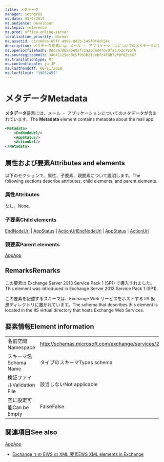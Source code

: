 ```yaml
---
title: メタデータ
manager: sethgros
ms.date: 03/9/2015
ms.audience: Developer
ms.topic: reference
ms.prod: office-online-server
localization_priority: Normal
ms.assetid: c1cc609b-65ff-4998-8d2b-545f0fdcb54c
description: メタデータ要素には、メール ・ アプリケーションについてのメタデータが含まれています。
ms.openlocfilehash: 8dd3a3db5a5e0afc1a23dad44d70fa3353c796f6
ms.sourcegitcommit: 34041125dc8c5f993b21cebfc4f8b72f0fd2cb6f
ms.translationtype: MT
ms.contentlocale: ja-JP
ms.lasthandoff: 06/11/2018
ms.locfileid: "19832459"
---
```

# <a name="metadata"></a><span data-ttu-id="ebb3f-103">メタデータ</span><span class="sxs-lookup"><span data-stu-id="ebb3f-103">Metadata</span></span>

<span data-ttu-id="ebb3f-104">**メタデータ**要素には、メール ・ アプリケーションについてのメタデータが含まれています。</span><span class="sxs-lookup"><span data-stu-id="ebb3f-104">The **Metadata** element contains metadata about the mail app.</span></span> 
  
```XML
<Metadata>
    <EndNodeUrl/>
    <AppStatus/>
    <ActionUrl/>
</Metadata>
```

## <a name="attributes-and-elements"></a><span data-ttu-id="ebb3f-105">属性および要素</span><span class="sxs-lookup"><span data-stu-id="ebb3f-105">Attributes and elements</span></span>

<span data-ttu-id="ebb3f-106">以下のセクションで、属性、子要素、親要素について説明します。</span><span class="sxs-lookup"><span data-stu-id="ebb3f-106">The following sections describe attributes, child elements, and parent elements.</span></span>
  
### <a name="attributes"></a><span data-ttu-id="ebb3f-107">属性</span><span class="sxs-lookup"><span data-stu-id="ebb3f-107">Attributes</span></span>

<span data-ttu-id="ebb3f-108">なし。</span><span class="sxs-lookup"><span data-stu-id="ebb3f-108">None.</span></span>
  
### <a name="child-elements"></a><span data-ttu-id="ebb3f-109">子要素</span><span class="sxs-lookup"><span data-stu-id="ebb3f-109">Child elements</span></span>

<span data-ttu-id="ebb3f-110">[EndNodeUrl](endnodeurl.md) | [AppStatus](appstatus-ex15websvcsotherref.md) | [ActionUrl](actionurl.md)</span><span class="sxs-lookup"><span data-stu-id="ebb3f-110">[EndNodeUrl](endnodeurl.md) | [AppStatus](appstatus-ex15websvcsotherref.md) | [ActionUrl](actionurl.md)</span></span>
  
### <a name="parent-elements"></a><span data-ttu-id="ebb3f-111">親要素</span><span class="sxs-lookup"><span data-stu-id="ebb3f-111">Parent elements</span></span>

[<span data-ttu-id="ebb3f-112">App</span><span class="sxs-lookup"><span data-stu-id="ebb3f-112">App</span></span>](app.md)
  
## <a name="remarks"></a><span data-ttu-id="ebb3f-113">Remarks</span><span class="sxs-lookup"><span data-stu-id="ebb3f-113">Remarks</span></span>

<span data-ttu-id="ebb3f-114">この要素は Exchange Server 2013 Service Pack 1 (SP1) で導入されました。</span><span class="sxs-lookup"><span data-stu-id="ebb3f-114">This element was introduced in Exchange Server 2013 Service Pack 1 (SP1).</span></span>
  
<span data-ttu-id="ebb3f-115">この要素を記述するスキーマは、Exchange Web サービスをホストする IIS 仮想ディレクトリに置かれています。</span><span class="sxs-lookup"><span data-stu-id="ebb3f-115">The schema that describes this element is located in the IIS virtual directory that hosts Exchange Web Services.</span></span>
  
## <a name="element-information"></a><span data-ttu-id="ebb3f-116">要素情報</span><span class="sxs-lookup"><span data-stu-id="ebb3f-116">Element information</span></span>

|||
|:-----|:-----|
|<span data-ttu-id="ebb3f-117">名前空間</span><span class="sxs-lookup"><span data-stu-id="ebb3f-117">Namespace</span></span>  <br/> | http://schemas.microsoft.com/exchange/services/2006/types  <br/> |
|<span data-ttu-id="ebb3f-118">スキーマ名</span><span class="sxs-lookup"><span data-stu-id="ebb3f-118">Schema Name</span></span>  <br/> |<span data-ttu-id="ebb3f-119">タイプのスキーマ</span><span class="sxs-lookup"><span data-stu-id="ebb3f-119">Types schema</span></span>  <br/> |
|<span data-ttu-id="ebb3f-120">検証ファイル</span><span class="sxs-lookup"><span data-stu-id="ebb3f-120">Validation File</span></span>  <br/> |<span data-ttu-id="ebb3f-121">該当しない</span><span class="sxs-lookup"><span data-stu-id="ebb3f-121">Not applicable</span></span>  <br/> |
|<span data-ttu-id="ebb3f-122">空に設定可能</span><span class="sxs-lookup"><span data-stu-id="ebb3f-122">Can be Empty</span></span>  <br/> |<span data-ttu-id="ebb3f-123">False</span><span class="sxs-lookup"><span data-stu-id="ebb3f-123">False</span></span>  <br/> |
   
## <a name="see-also"></a><span data-ttu-id="ebb3f-124">関連項目</span><span class="sxs-lookup"><span data-stu-id="ebb3f-124">See also</span></span>



[<span data-ttu-id="ebb3f-125">App</span><span class="sxs-lookup"><span data-stu-id="ebb3f-125">App</span></span>](app.md)


- [<span data-ttu-id="ebb3f-126">Exchange での EWS の XML 要素</span><span class="sxs-lookup"><span data-stu-id="ebb3f-126">EWS XML elements in Exchange</span></span>](ews-xml-elements-in-exchange.md)

